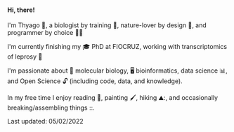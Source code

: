 #### Hi, there!

I'm Thyago :rainbow:, a biologist by training :microscope:, nature-lover by design :leaves:, and  programmer by choice :man_technologist: 

I'm currently finishing my :mortar_board: PhD at FIOCRUZ, working with transcriptomics of leprosy 🦠

I'm passionate about :dna: molecular biology, :desktop_computer: bioinformatics, data science 📊, and Open Science :unlock: (including code, data, and knowledge). 

In my free time I enjoy reading :book:, painting :paintbrush:, hiking ⛰️:, and occasionally breaking/assembling things ::.

Last updated:  05/02/2022
